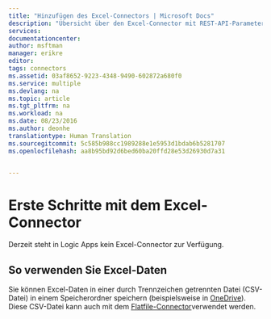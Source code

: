```yaml
---
title: "Hinzufügen des Excel-Connectors | Microsoft Docs"
description: "Übersicht über den Excel-Connector mit REST-API-Parametern"
services: 
documentationcenter: 
author: msftman
manager: erikre
editor: 
tags: connectors
ms.assetid: 03af8652-9223-4348-9490-602872a680f0
ms.service: multiple
ms.devlang: na
ms.topic: article
ms.tgt_pltfrm: na
ms.workload: na
ms.date: 08/23/2016
ms.author: deonhe
translationtype: Human Translation
ms.sourcegitcommit: 5c585b988cc1989288e1e5953d1bdab6b5281707
ms.openlocfilehash: aa8b95bd92d6bed60ba20ffd28e53d26930d7a31


---
```

# <a name="get-started-with-the-excel-connector"></a>Erste Schritte mit dem Excel-Connector
Derzeit steht in Logic Apps kein Excel-Connector zur Verfügung. 

## <a name="to-use-excel-data"></a>So verwenden Sie Excel-Daten
Sie können Excel-Daten in einer durch Trennzeichen getrennten Datei (CSV-Datei) in einem Speicherordner speichern (beispielsweise in [OneDrive](connectors-create-api-onedrive.md)). Diese CSV-Datei kann auch mit dem [Flatfile-Connector](../logic-apps/logic-apps-enterprise-integration-flatfile.md)verwendet werden.

<!---

There is no Excel connector in Logic Apps. Originally, this topic only referenced PowerApps. Removed all PowerApps references. 



Connect to Excel to insert a row, delete a row, and more. 

## Triggers and actions
Excel includes the following action. There are no triggers. 

|Trigger|Actions|
|--- | ---|
|None | <ul><li>Get rows</li><li>Insert row</li><li>Delete row</li><li>Get row</li><li>Get tables</li><li>Update row</li></ul>

All connectors support data in JSON and XML formats. 

## Swagger REST API reference
Applies to version: 1.0.

### Inserts a new row into an Excel table
```POST: /datasets/{dataset}/tables/{table}/items``` 



| Name| Data Type|Required|Located In|Default Value|Description|
| ---|---|---|---|---|---|
|dataset|string|yes|path|none|Excel file name|
|table|string|yes|path|none|Excel table name|
|item| |yes|body|none|Row to insert into the specified Excel table|


### Response

|Name|Description|
|---|---|
|200|OK|
|default|Operation Failed.|




### Retrieves a single row from an Excel table
```GET: /datasets/{dataset}/tables/{table}/items/{id}``` 



| Name| Data Type|Required|Located In|Default Value|Description|
| ---|---|---|---|---|---|
|dataset|string|yes|path|none|Excel file name|
|table|string|yes|path|none|Excel table name|
|id|string|yes|path|none|Unique identifier of row to retrieve|


### Response

|Name|Description|
|---|---|
|200|OK|
|default|Operation Failed.|




### Deletes a row from an Excel table
```DELETE: /datasets/{dataset}/tables/{table}/items/{id}``` 



| Name| Data Type|Required|Located In|Default Value|Description|
| ---|---|---|---|---|---|
|dataset|string|yes|path|none|Excel file name|
|table|string|yes|path|none|Excel table name|
|id|string|yes|path|none|Unique identifier of the row to delete|


### Response

|Name|Description|
|---|---|
|200|OK|
|default|Operation Failed.|




### Updates an existing row in an Excel table
```PATCH: /datasets/{dataset}/tables/{table}/items/{id}``` 



| Name| Data Type|Required|Located In|Default Value|Description|
| ---|---|---|---|---|---|
|dataset|string|yes|path|none|Excel file name|
|table|string|yes|path|none|Excel table name|
|id|string|yes|path|none|Unique identifier of the row to update|
|item| |yes|body|none|Row with updated values|


### Response

|Name|Description|
|---|---|
|200|OK|
|default|Operation Failed.|




## Object definitions

#### DataSetsMetadata

| Name | Data Type | Required|
|---|---|---|
|tabular|not defined|no|
|blob|not defined|no|

#### TabularDataSetsMetadata

| Name | Data Type |Required|
|---|---|---|
|source|string|no|
|displayName|string|no|
|urlEncoding|string|no|
|tableDisplayName|string|no|
|tablePluralName|string|no|

#### BlobDataSetsMetadata

| Name | Data Type |Required|
|---|---|---|
|source|string|no|
|displayName|string|no|
|urlEncoding|string|no|

#### TableMetadata

| Name | Data Type |Required|
|---|---|---|
|name|string|no|
|title|string|no|
|x-ms-permission|string|no|
|schema|not defined|no|

#### DataSetsList

| Name | Data Type |Required|
|---|---|---|
|value|array|no|

#### DataSet

| Name | Data Type |Required|
|---|---|---|
|Name|string|no|
|DisplayName|string|no|

#### Table

| Name | Data Type |Required|
|---|---|---|
|Name|string|no|
|DisplayName|string|no|

#### Item

| Name | Data Type |Required|
|---|---|---|
|ItemInternalId|string|no|

#### TablesList

| Name | Data Type |Required|
|---|---|---|
|value|array|no|

#### ItemsList

| Name | Data Type |Required|
|---|---|---|
|value|array|no|


## Next Steps
[Create a logic app](../logic-apps/logic-apps-create-a-logic-app.md)  


-->



<!--HONumber=Feb17_HO3-->


